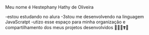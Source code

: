 Meu nome é Hestephany Hathy de Oliveira 

-estou estudando no alura 
-3stou me desenvolvendo na linguagem JavaScratpt 
-utizo esse espaço para minha organização e compartilhamento dos meus projetos desenvolvidos 
😶‍🌫️🙈❣️👥️️
